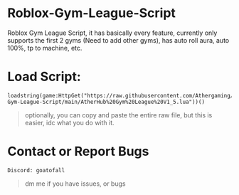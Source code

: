 # Roblox-Gym-League-Script
Roblox Gym League Script, it has basically every feature, currently only supports the first 2 gyms (Need to add other gyms), has auto roll aura, auto 100%, tp to machine, etc. 

# Load Script:
```
loadstring(game:HttpGet("https://raw.githubusercontent.com/Athergaming/Roblox-Gym-League-Script/main/AtherHub%20Gym%20League%20V1_5.lua"))()
```

> optionally, you can copy and paste the entire raw file, but this is easier, idc what you do with it.

# Contact or Report Bugs
``Discord: goatofall``
> dm me if you have issues, or bugs
